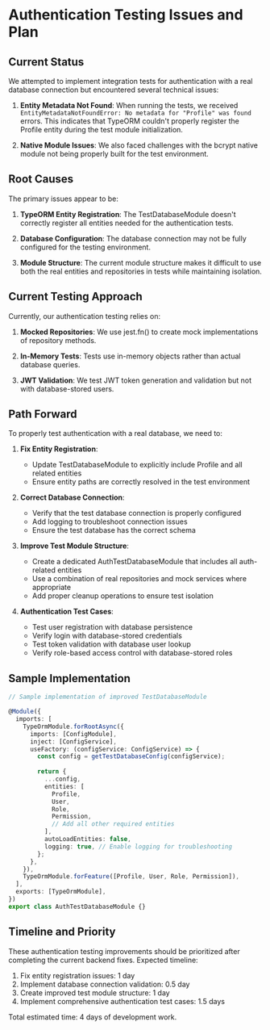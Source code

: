 # Authentication Testing Issues and Plan

## Current Status

We attempted to implement integration tests for authentication with a real database connection but encountered several technical issues:

1. **Entity Metadata Not Found**: When running the tests, we received `EntityMetadataNotFoundError: No metadata for "Profile" was found` errors. This indicates that TypeORM couldn't properly register the Profile entity during the test module initialization.

2. **Native Module Issues**: We also faced challenges with the bcrypt native module not being properly built for the test environment.

## Root Causes

The primary issues appear to be:

1. **TypeORM Entity Registration**: The TestDatabaseModule doesn't correctly register all entities needed for the authentication tests.

2. **Database Configuration**: The database connection may not be fully configured for the testing environment.

3. **Module Structure**: The current module structure makes it difficult to use both the real entities and repositories in tests while maintaining isolation.

## Current Testing Approach

Currently, our authentication testing relies on:

1. **Mocked Repositories**: We use jest.fn() to create mock implementations of repository methods.

2. **In-Memory Tests**: Tests use in-memory objects rather than actual database queries.

3. **JWT Validation**: We test JWT token generation and validation but not with database-stored users.

## Path Forward

To properly test authentication with a real database, we need to:

1. **Fix Entity Registration**:
   - Update TestDatabaseModule to explicitly include Profile and all related entities
   - Ensure entity paths are correctly resolved in the test environment

2. **Correct Database Connection**:
   - Verify that the test database connection is properly configured
   - Add logging to troubleshoot connection issues
   - Ensure the test database has the correct schema

3. **Improve Test Module Structure**:
   - Create a dedicated AuthTestDatabaseModule that includes all auth-related entities
   - Use a combination of real repositories and mock services where appropriate
   - Add proper cleanup operations to ensure test isolation

4. **Authentication Test Cases**:
   - Test user registration with database persistence
   - Verify login with database-stored credentials
   - Test token validation with database user lookup
   - Verify role-based access control with database-stored roles

## Sample Implementation

```typescript
// Sample implementation of improved TestDatabaseModule

@Module({
  imports: [
    TypeOrmModule.forRootAsync({
      imports: [ConfigModule],
      inject: [ConfigService],
      useFactory: (configService: ConfigService) => {
        const config = getTestDatabaseConfig(configService);
        
        return {
          ...config,
          entities: [
            Profile,
            User,
            Role,
            Permission,
            // Add all other required entities
          ],
          autoLoadEntities: false,
          logging: true, // Enable logging for troubleshooting
        };
      },
    }),
    TypeOrmModule.forFeature([Profile, User, Role, Permission]),
  ],
  exports: [TypeOrmModule],
})
export class AuthTestDatabaseModule {}
```

## Timeline and Priority

These authentication testing improvements should be prioritized after completing the current backend fixes. Expected timeline:

1. Fix entity registration issues: 1 day
2. Implement database connection validation: 0.5 day
3. Create improved test module structure: 1 day
4. Implement comprehensive authentication test cases: 1.5 days

Total estimated time: 4 days of development work. 